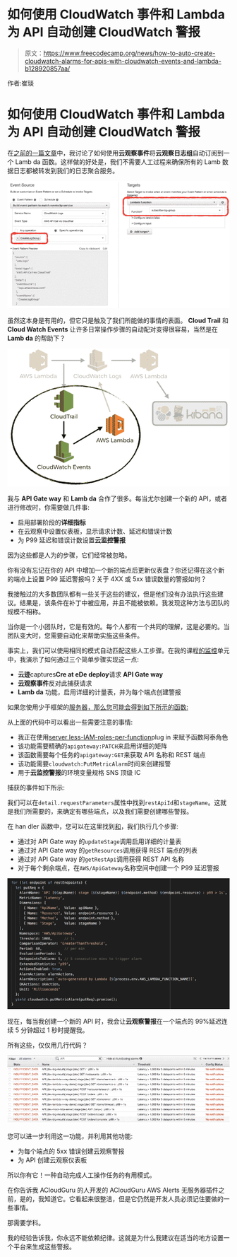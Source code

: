 # 如何使用 CloudWatch 事件和 Lambda 为 API 自动创建 CloudWatch 警报

> 原文：<https://www.freecodecamp.org/news/how-to-auto-create-cloudwatch-alarms-for-apis-with-cloudwatch-events-and-lambda-b128920857aa/>

作者:崔琰

# 如何使用 CloudWatch 事件和 Lambda 为 API 自动创建 CloudWatch 警报

在[之前的一篇文章](https://theburningmonk.com/2017/08/centralised-logging-for-aws-lambda/)中，我讨论了如何使用**云观察事件**将**云观察日志组**自动订阅到一个 Lamb da 函数。这样做的好处是，我们不需要人工过程来确保所有的 Lamb 数据日志都被转发到我们的日志聚合服务。

![0*TVbE2siAsoz5JPxp](img/710a8141dd836f40ede72bb274a8701d.png)

虽然这本身是有用的，但它只是触及了我们所能做的事情的表面。 **Cloud Trail** 和 **Cloud Watch Events** 让许多日常操作步骤的自动配对变得很容易，当然是在 **Lamb da** 的帮助下？

![0*2Xre5dsJRMQqIrZA](img/00eaa12c79dba85d16a85c6033c4b749.png)

我与 **API Gate way** 和 **Lamb da** 合作了很多。每当尤尔创建一个新的 API，或者进行修改时，你需要做几件事:

*   启用部署阶段的**详细指标**
*   在云观察中设置仪表板，显示请求计数、延迟和错误计数
*   为 P99 延迟和错误计数设置**云监控警报**

因为这些都是人为的步骤，它们经常被忽略。

你有没有忘记在你的 API 中增加一个新的端点后更新仪表盘？你还记得在这个新的端点上设置 P99 延迟警报吗？关于 4XX 或 5xx 错误数量的警报如何？

我接触过的大多数团队都有一些关于这些的建议，但是他们没有办法执行这些建议。结果是，该条件在补丁中被应用，并且不能被依赖。我发现这种方法与团队的规模不相称。

当你是一个小团队时，它是有效的。每个人都有一个共同的理解，这是必要的。当团队变大时，您需要自动化来帮助实施这些条件。

事实上，我们可以使用相同的模式自动匹配这些人工步骤。在我的课程[的](https://bit.ly/production-ready-serverless)[监控](https://livevideo.manning.com/module/38_9_5/)单元中，我演示了如何通过三个简单步骤实现这一点:

*   **云迹**captures**Cre at eDe deploy**请求 **API Gate way**
*   **云观察事件**反对此捕获请求
*   **Lamb da** 功能，启用详细的计量表，并为每个端点创建警报

如果您使用少于框架的[服务器，那么您可能会得到如下所示的函数:](https://serverless.com/framework/docs/)

从上面的代码中可以看出一些需要注意的事情:

*   我正在使用[server less-IAM-roles-per-function](https://github.com/functionalone/serverless-iam-roles-per-function)plug in 来赋予函数阿泰角色
*   该功能需要精确的`apigateway:PATCH`来启用详细的矩阵
*   该函数需要每个任务的`apigateway:GET`来获取 API 名称和 REST 端点
*   该功能需要`cloudwatch:PutMetricAlarm`时间来创建报警
*   用于**云监控警报**的环境变量规格 SNS 顶级 IC

捕获的事件如下所示:

我们可以在`detail.requestParameters`属性中找到`restApiId`和`stageName`。这就是我们所需要的，来确定有哪些端点，以及我们需要创建哪些警报。

在 han dler 函数中，您可以在这里找到[和](https://github.com/theburningmonk/manning-aws-lambda-in-motion/blob/master/functions/create-alarms.js)，我们执行几个步骤:

*   通过对 API Gate way 的`updateStage`调用启用详细的计量表
*   通过对 API Gate way 的`getResources`调用获得 REST 端点的列表
*   通过对 API Gate way 的`getRestApi`调用获得 REST API 名称
*   对于每个剩余端点，在`AWS/ApiGateway`名称空间中创建一个 P99 延迟警报

![0*4jj_jV1dNe8XMyEE](img/12b7b6701a268ab15f4ba393d19ec293.png)

现在，每当我创建一个新的 API 时，我会让**云观察警报**在一个端点的 99%延迟连续 5 分钟超过 1 秒时提醒我。

所有这些，仅仅用几行代码？

![0*rXmrxT-GCnEEprlK](img/a965c7ca5ba666193e9b6a36c7809e4e.png)

您可以进一步利用这一功能，并利用其他功能:

*   为每个端点的 5xx 错误创建云观察警报
*   为 API 创建云观察仪表板

所以你有它！一种自动完成人工操作任务的有用模式。

在你告诉我 ACloudGuru 的人开发的 ACloudGuru AWS Alerts 无服务器插件之前，是的，我知道它。它看起来很整洁，但是它仍然是开发人员必须记住要做的一些事情。

那需要学科。

我的经验告诉我，你永远不能依赖纪律。这就是为什么我建议在适当的地方设置一个平台来生成这些警报。